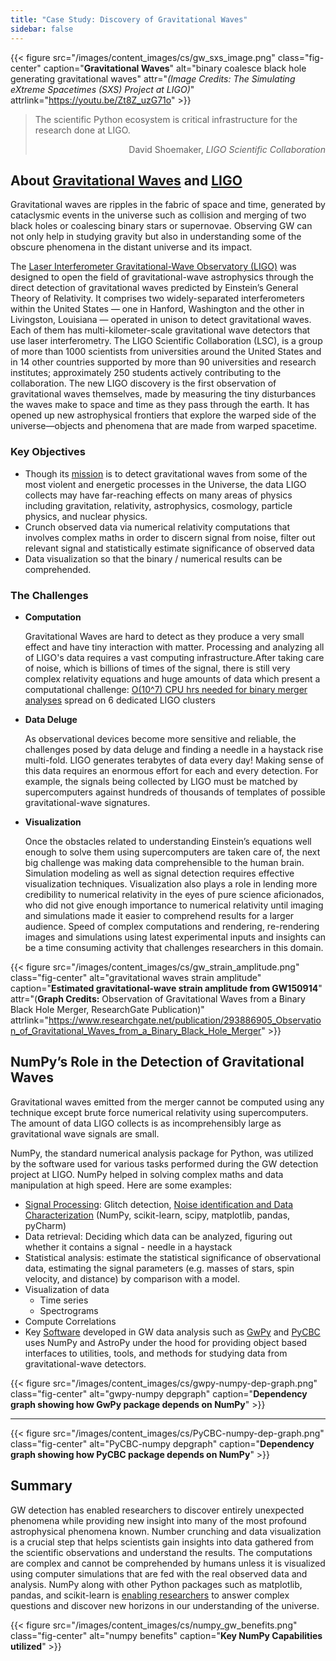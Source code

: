 ```yaml
---
title: "Case Study: Discovery of Gravitational Waves"
sidebar: false
---
```


{{< figure src="/images/content_images/cs/gw_sxs_image.png" class="fig-center" caption="**Gravitational Waves**" alt="binary coalesce black hole generating gravitational waves" attr="*(Image Credits: The Simulating eXtreme Spacetimes (SXS) Project at LIGO)*" attrlink="https://youtu.be/Zt8Z_uzG71o" >}}

<blockquote cite="https://www.youtube.com/watch?v=BIvezCVcsYs">
    <p>The scientific Python ecosystem is critical infrastructure for the research done at LIGO.</p>
    <footer align="right">David Shoemaker, <cite>LIGO Scientific Collaboration</cite></footer>
</blockquote>

## About [Gravitational Waves](https://www.nationalgeographic.com/news/2017/10/what-are-gravitational-waves-ligo-astronomy-science/) and [LIGO](https://www.ligo.caltech.edu)

Gravitational waves are ripples in the fabric of space and time, generated by
cataclysmic events in the universe such as collision and merging of two black
holes or coalescing binary stars or supernovae. Observing GW can not only help
in studying gravity but also in understanding some of the obscure phenomena in
the distant universe and its impact.

The [Laser Interferometer Gravitational-Wave Observatory (LIGO)](https://www.ligo.caltech.edu)
was designed to open the field of gravitational-wave astrophysics through the
direct detection of gravitational waves predicted by Einstein’s General Theory
of Relativity. It comprises two widely-separated interferometers within the
United States — one in Hanford, Washington and the other in Livingston,
Louisiana — operated in unison to detect gravitational waves. Each of them has
multi-kilometer-scale gravitational wave detectors that use laser
interferometry.  The LIGO Scientific Collaboration (LSC), is a group of more
than 1000 scientists from universities around the United States and in 14
other countries supported by more than 90 universities and research institutes;
approximately 250 students actively contributing to the collaboration. The new
LIGO discovery is the first observation of gravitational waves themselves,
made by measuring the tiny disturbances the waves make to space and time as
they pass through the earth.  It has opened up new astrophysical frontiers
that explore the warped side of the universe—objects and phenomena that are
made from warped spacetime.


### Key Objectives

* Though its [mission](https://www.ligo.caltech.edu/page/what-is-ligo) is to
  detect gravitational waves from some of the most violent and energetic
  processes in the Universe, the data LIGO collects may have far-reaching
  effects on many areas of physics including gravitation, relativity,
  astrophysics, cosmology, particle physics, and nuclear physics.
* Crunch observed data via numerical relativity computations that involves
  complex maths in order to discern signal from noise, filter out relevant
  signal and statistically estimate significance of observed data
* Data visualization so that the binary / numerical results can be
  comprehended.



### The Challenges

* **Computation**

    Gravitational Waves are hard to detect as they produce a very small effect
    and have tiny interaction with matter. Processing and analyzing all of
    LIGO's data requires a vast computing infrastructure.After taking care of
    noise, which is billions of times of the signal, there is still very
    complex relativity equations and huge amounts of data which present a
    computational challenge:
    [O(10^7) CPU hrs needed for binary merger analyses](https://youtu.be/7mcHknWWzNI)
    spread on 6 dedicated LIGO clusters

* **Data Deluge**

    As observational devices become more sensitive and reliable, the challenges
    posed by data deluge and finding a needle in a haystack rise multi-fold.
    LIGO generates terabytes of data every day! Making sense of this data
    requires an enormous effort for each and every detection. For example, the
    signals being collected by LIGO must be matched by supercomputers against
    hundreds of thousands of templates of possible gravitational-wave signatures.

* **Visualization**

    Once the obstacles related to understanding Einstein’s equations well
    enough to solve them using supercomputers are taken care of, the next big
    challenge was making data comprehensible to the human brain. Simulation
    modeling as well as  signal detection requires effective visualization
    techniques.  Visualization also plays a role in lending more credibility
    to numerical relativity in the eyes of pure science aficionados, who did
    not give enough importance to numerical relativity until imaging and
    simulations made it easier to comprehend results for a larger audience.
    Speed of complex computations and rendering, re-rendering images and
    simulations using latest experimental inputs and insights can be a time
    consuming activity that challenges researchers in this domain.

{{< figure src="/images/content_images/cs/gw_strain_amplitude.png" class="fig-center" alt="gravitational waves strain amplitude" caption="**Estimated gravitational-wave strain amplitude from GW150914**" attr="(**Graph Credits:** Observation of Gravitational Waves from a Binary Black Hole Merger, ResearchGate Publication)" attrlink="https://www.researchgate.net/publication/293886905_Observation_of_Gravitational_Waves_from_a_Binary_Black_Hole_Merger" >}}

## NumPy’s Role in the Detection of Gravitational Waves

Gravitational waves emitted from the merger cannot be computed using any
technique except brute force numerical relativity using supercomputers.
The amount of data LIGO collects is as incomprehensibly large as gravitational
wave signals are small.

NumPy, the standard numerical analysis package for Python,  was utilized by
the software used for various tasks performed during the GW detection project
at LIGO. NumPy helped in solving complex maths and data manipulation at high
speed.  Here are some examples:

* [Signal Processing](https://www.uv.es/virgogroup/Denoising_ROF.html): Glitch
  detection,  [Noise identification and Data Characterization](https://ep2016.europython.eu/media/conference/slides/pyhton-in-gravitational-waves-research-communities.pdf)
  (NumPy, scikit-learn, scipy, matplotlib, pandas, pyCharm)
* Data retrieval: Deciding which data can be analyzed, figuring out whether it
  contains a signal - needle in a haystack
* Statistical analysis: estimate the statistical significance of observational
  data, estimating the signal parameters (e.g. masses of stars, spin velocity,
  and distance) by comparison with a model.
* Visualization of data
  - Time series
  - Spectrograms
* Compute Correlations
* Key [Software](https://github.com/lscsoft) developed in GW data analysis
  such as [GwPy](https://gwpy.github.io/docs/stable/overview.html) and
  [PyCBC](https://pycbc.org) uses NumPy and AstroPy under the hood for
  providing object based interfaces to utilities, tools, and methods for
  studying data from gravitational-wave detectors.

{{< figure src="/images/content_images/cs/gwpy-numpy-dep-graph.png" class="fig-center" alt="gwpy-numpy depgraph" caption="**Dependency graph showing how GwPy package depends on NumPy**" >}}

----

{{< figure src="/images/content_images/cs/PyCBC-numpy-dep-graph.png" class="fig-center" alt="PyCBC-numpy depgraph" caption="**Dependency graph showing how PyCBC package depends on NumPy**" >}}

## Summary

GW detection has enabled researchers to discover entirely unexpected phenomena
while providing new insight into many of the most profound astrophysical
phenomena known. Number crunching and data visualization is a crucial step
that helps scientists gain insights into data gathered from the scientific
observations and understand the results. The computations are complex and
cannot be comprehended by humans unless it is visualized using computer
simulations that are fed with the real observed data and analysis.  NumPy
along with other Python packages such as matplotlib, pandas, and scikit-learn
is [enabling researchers](https://www.gw-openscience.org/events/GW150914/) to
answer complex questions and discover new horizons in our understanding of the
universe.

{{< figure src="/images/content_images/cs/numpy_gw_benefits.png" class="fig-center" alt="numpy benefits" caption="**Key NumPy Capabilities utilized**" >}}

